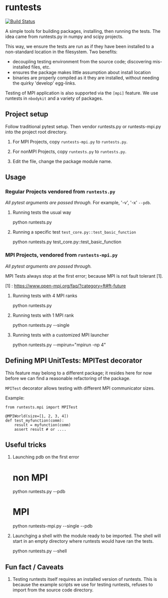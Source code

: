# runtests

[![Build Status](https://travis-ci.org/rainwoodman/runtests.svg?branch=master)](https://travis-ci.org/rainwoodman/runtests)

A simple tools for building packages, installing, then running the tests.
The idea came from runtests.py in numpy and scipy projects.

This way, we ensure the tests are run as if they have been installed to a non-standard
location in the filesystem. Two benefits:

- decoupling testing environment from the source code; discovering mis-installed files, etc.
- ensures the package makes little assumption about install location
- binaries are properly compiled as it they are installed, without needing the quirky 'develop' egg-links.

Testing of MPI application is also supported via the `[mpi]` feature.
We use runtests in `nbodykit` and a variety of packages.

## Project setup

Follow traditional pytest setup. Then vendor runtests.py or runtests-mpi.py into the project root directory.

1. For MPI Projects, copy `runtests-mpi.py` to `runtests.py`.

2. For nonMPI Projects, copy `runtests.py` to `runtests.py`.

3. Edit the file, change the package module name.


## Usage

### Regular Projects vendored from `runtests.py`

*All pytest arguments are passed through.* For example, '-v', '-x' `--pdb`.

1. Running tests the usual way

    python runtests.py

2. Running a specific test `test_core.py::test_basic_function`

    python runtests.py test_core.py::test_basic_function


### MPI Projects, vendored from `runtests-mpi.py`

*All pytest arguments are passed through.*

MPI Tests always stop at the first error; because MPI is not fault tolerant [1].

[1] : https://www.open-mpi.org/faq/?category=ft#ft-future

1. Running tests with 4 MPI ranks

    python runtests.py

2. Running tests with 1 MPI rank

    python runtests.py --single

3. Running tests with a customized MPI launcher

    python runtests.py --mpirun="mpirun -np 4"



## Defining MPI UnitTests: MPITest decorator

This feature may belong to a different package; it resides here for now before we can
find a reasonable refactoring of the package.

`MPITest` decorator allows testing with different MPI communicator sizes.

Example:

    from runtests.mpi import MPITest

    @MPIWorld(size=[1, 2, 3, 4])
    def test_myfunction(comm):
        result = myfunction(comm)
        assert result # or ....

## Useful tricks


1. Launching pdb on the first error

    # non MPI
    python runtests.py --pdb


    # MPI
    python runtests-mpi.py --single --pdb

2. Launchging a shell with the module ready to be imported. The shell will start in
   an empty directory where runtests would have ran the tests.

    python runtests.py --shell


## Fun fact / Caveats

1. Testing runtests itself requires an installed version of runtests.
This is because the example scripts we use for testing runtests,
refuses to import from the source code directory.


